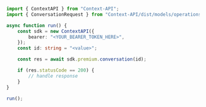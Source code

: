 <!-- Start SDK Example Usage [usage] -->
```typescript
import { ContextAPI } from "Context-API";
import { ConversationRequest } from "Context-API/dist/models/operations";

async function run() {
    const sdk = new ContextAPI({
        bearer: "<YOUR_BEARER_TOKEN_HERE>",
    });
    const id: string = "<value>";

    const res = await sdk.premium.conversation(id);

    if (res.statusCode == 200) {
        // handle response
    }
}

run();

```
<!-- End SDK Example Usage [usage] -->